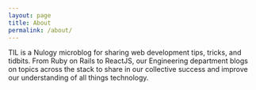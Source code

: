 ```yaml
---
layout: page
title: About
permalink: /about/
---
```


TIL is a Nulogy microblog for sharing web development tips, tricks, and tidbits. From Ruby on Rails to ReactJS, our Engineering department blogs on topics across the stack to share in our collective success and improve our understanding of all things technology.
